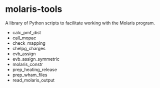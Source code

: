 # molaris-tools

A library of Python scripts to facilitate working with the Molaris program.

* calc_pmf_dist
* call_mopac
* check_mapping
* chelpg_charges
* evb_assign
* evb_assign_symmetric
* molaris_constr
* prep_heating_release
* prep_wham_files
* read_molaris_output
